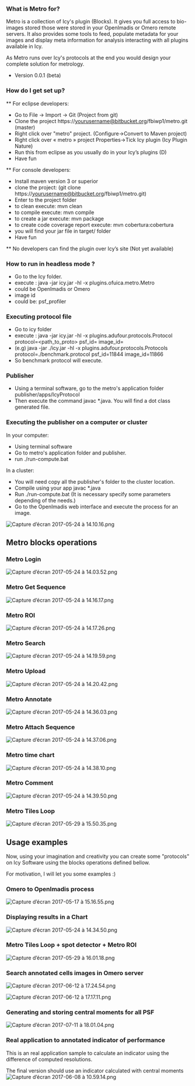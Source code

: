 ### What is Metro for?

Metro is a collection of Icy's plugin (Blocks).
It gives you full access to bio-images stored those were stored in your OpenImadis or 
Omero remote servers.
It also provides some tools to feed, populate metadata for your images and display
meta information for analysis interacting with all plugins available in Icy.

As Metro runs over Icy's protocols at the end you would design your complete solution for metrology.

* Version 0.0.1 (beta)

### How do I get set up?

** For eclipse developers:

* Go to File -> Import -> Git (Project from git)
* Clone the project https://yourusername@bitbucket.org/fbiwp1/metro.git (master)
* Right click over "metro" project. (Configure->Convert to Maven project)
* Right click over « metro » project Properties->Tick Icy plugin (Icy Plugin Nature)
* Run this from eclipse as you usually do in your Icy’s plugins (D)
* Have fun

** For console developers: 

* Install maven version 3 or superior
* clone the project: (git clone https://yourusername@bitbucket.org/fbiwp1/metro.git)
* Enter to the project folder
* to clean execute: mvn clean
* to compile execute: mvn compile
* to create a jar execute: mvn package
* to create code coverage report execute: mvn cobertura:cobertura
* you will find your jar file in target/ folder
* Have fun

** No developers can find the plugin over Icy’s site (Not yet available)

### How to run in headless mode ?

* Go to the Icy folder.
* execute : java -jar icy.jar -hl -x plugins.ofuica.metro.Metro <serverDriver> <guid> <protocolProcess>
* <serverDriver> could be OpenImadis or Omero
* <guid> image id
* <protocolProcess> could be: psf_profiler

### Executing protocol file

* Go to icy folder
* execute : java -jar icy.jar -hl -x plugins.adufour.protocols.Protocol protocol=<path_to_proto> psf_id=<psf id> image_id=<image id>
* (e.g) java -jar ./icy.jar -hl -x plugins.adufour.protocols.Protocols protocol=./benchmark.protocol psf_id=11844 image_id=11866
* So benchmark protocol will execute.

### Publisher

* Using a terminal software, go to the metro's application folder publisher/apps/IcyProtocol
* Then execute the command javac *.java. You will find a dot class generated file.

### Executing the publisher on a computer or cluster

In your computer:

* Using terminal software
* Go to metro's application folder and publisher.
* run ./run-compute.bat

In a cluster:

* You will need copy all the publisher's folder to the cluster location.
* Compile using your app javac *.java
* Run ./run-compute.bat (It is necessary specify some parameters depending of the needs.)
* Go to the OpenImadis web interface and execute the process for an image.

![Capture d’écran 2017-05-24 à 14.10.16.png](https://github.com/PerrineGilloteaux/FBIWP1_IPDM/raw/master/metro/images/736063935-Capture%2520d%E2%80%99e%CC%81cran%25202017-05-24%2520a%CC%80%252014.10.16.png)

## Metro blocks operations

### Metro Login

![Capture d’écran 2017-05-24 à 14.03.52.png](https://github.com/PerrineGilloteaux/FBIWP1_IPDM/raw/master/metro/images/2816409166-Capture%2520d%E2%80%99e%CC%81cran%25202017-05-24%2520a%CC%80%252014.03.52.png)

### Metro Get Sequence

![Capture d’écran 2017-05-24 à 14.16.17.png](https://github.com/PerrineGilloteaux/FBIWP1_IPDM/raw/master/metro/images/680456197-Capture%2520d%E2%80%99e%CC%81cran%25202017-05-24%2520a%CC%80%252014.16.17.png)

### Metro ROI
![Capture d’écran 2017-05-24 à 14.17.26.png](https://github.com/PerrineGilloteaux/FBIWP1_IPDM/raw/master/metro/images/3058877014-Capture%2520d%E2%80%99e%CC%81cran%25202017-05-24%2520a%CC%80%252014.17.26.png)

### Metro Search

![Capture d’écran 2017-05-24 à 14.19.59.png](https://github.com/PerrineGilloteaux/FBIWP1_IPDM/raw/master/metro/images/362850631-Capture%2520d%E2%80%99e%CC%81cran%25202017-05-24%2520a%CC%80%252014.19.59.png)

### Metro Upload

![Capture d’écran 2017-05-24 à 14.20.42.png](https://github.com/PerrineGilloteaux/FBIWP1_IPDM/raw/master/metro/images/691247429-Capture%2520d%E2%80%99e%CC%81cran%25202017-05-24%2520a%CC%80%252014.20.42.png)

### Metro Annotate

![Capture d’écran 2017-05-24 à 14.36.03.png](https://github.com/PerrineGilloteaux/FBIWP1_IPDM/raw/master/metro/images/737682286-Capture%2520d%E2%80%99e%CC%81cran%25202017-05-24%2520a%CC%80%252014.36.03.png) 

### Metro Attach Sequence

![Capture d’écran 2017-05-24 à 14.37.06.png](https://github.com/PerrineGilloteaux/FBIWP1_IPDM/raw/master/metro/images/2821291729-Capture%2520d%E2%80%99e%CC%81cran%25202017-05-24%2520a%CC%80%252014.37.06.png)

### Metro time chart

![Capture d’écran 2017-05-24 à 14.38.10.png](https://github.com/PerrineGilloteaux/FBIWP1_IPDM/raw/master/metro/images/105636929-Capture%2520d%E2%80%99e%CC%81cran%25202017-05-24%2520a%CC%80%252014.38.10.png)

### Metro Comment

![Capture d’écran 2017-05-24 à 14.39.50.png](https://github.com/PerrineGilloteaux/FBIWP1_IPDM/raw/master/metro/images/241097863-Capture%2520d%E2%80%99e%CC%81cran%25202017-05-24%2520a%CC%80%252014.39.50.png)

### Metro Tiles Loop 

![Capture d’écran 2017-05-29 à 15.50.35.png](https://github.com/PerrineGilloteaux/FBIWP1_IPDM/raw/master/metro/images/3048115218-Capture%2520d%E2%80%99e%CC%81cran%25202017-05-29%2520a%CC%80%252015.50.35.png)

## Usage examples

Now, using your imagination and creativity you can create some "protocols" on Icy Software using the blocks operations defined bellow. 

For motivation, I will let you some examples :)

### Omero to OpenImadis process

![Capture d’écran 2017-05-17 à 15.16.55.png](https://github.com/PerrineGilloteaux/FBIWP1_IPDM/raw/master/metro/images/2326035168-Capture%2520d%E2%80%99e%CC%81cran%25202017-05-17%2520a%CC%80%252015.16.55.png)

### Displaying results in a Chart

![Capture d’écran 2017-05-24 à 14.34.50.png](https://github.com/PerrineGilloteaux/FBIWP1_IPDM/raw/master/metro/images/1812777273-Capture%2520d%E2%80%99e%CC%81cran%25202017-05-24%2520a%CC%80%252014.34.50.png)

### Metro Tiles Loop + spot detector + Metro ROI

![Capture d’écran 2017-05-29 à 16.01.18.png](https://github.com/PerrineGilloteaux/FBIWP1_IPDM/raw/master/metro/images/3273943544-Capture%2520d%E2%80%99e%CC%81cran%25202017-05-29%2520a%CC%80%252016.01.18.png)

### Search annotated cells images in Omero server

![Capture d’écran 2017-06-12 à 17.24.54.png](https://github.com/PerrineGilloteaux/FBIWP1_IPDM/raw/master/metro/images/1086801721-Capture%2520d%E2%80%99e%CC%81cran%25202017-06-12%2520a%CC%80%252017.24.54.png)

![Capture d’écran 2017-06-12 à 17.17.11.png](https://github.com/PerrineGilloteaux/FBIWP1_IPDM/raw/master/metro/images/1582456220-Capture%2520d%E2%80%99e%CC%81cran%25202017-06-12%2520a%CC%80%252017.17.11.png)


### Generating and storing central moments for all PSF

![Capture d’écran 2017-07-11 à 18.01.04.png](https://github.com/PerrineGilloteaux/FBIWP1_IPDM/raw/master/metro/images/233061413-Capture%2520d%E2%80%99e%CC%81cran%25202017-07-11%2520a%CC%80%252018.01.04.png)


### Real application to annotated indicator of performance
This is an real application sample to calculate an indicator using the difference of computed resolutions.

The final version should use an indicator calculated with central moments
![Capture d’écran 2017-06-08 à 10.59.14.png](https://github.com/PerrineGilloteaux/FBIWP1_IPDM/raw/master/metro/images/1273009748-Capture%2520d%E2%80%99e%CC%81cran%25202017-06-08%2520a%CC%80%252010.59.14.png)


